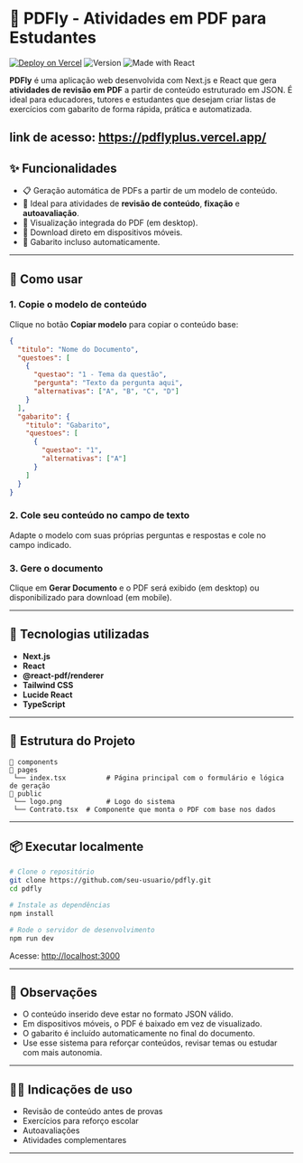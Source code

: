 # 📄 PDFly - Atividades em PDF para Estudantes

[![Deploy on Vercel](https://img.shields.io/badge/deploy-vercel-000?logo=vercel)](https://vercel.com/)
![Version](https://img.shields.io/badge/version-1.0.0-blue.svg)
![Made with React](https://img.shields.io/badge/made%20with-react-61dafb?logo=react)

**PDFly** é uma aplicação web desenvolvida com Next.js e React que gera **atividades de revisão em PDF** a partir de conteúdo estruturado em JSON. É ideal para educadores, tutores e estudantes que desejam criar listas de exercícios com gabarito de forma rápida, prática e automatizada.

link de acesso: https://pdflyplus.vercel.app/
---

## ✨ Funcionalidades

- 📋 Geração automática de PDFs a partir de um modelo de conteúdo.
- 🧠 Ideal para atividades de **revisão de conteúdo**, **fixação** e **autoavaliação**.
- 📄 Visualização integrada do PDF (em desktop).
- 📲 Download direto em dispositivos móveis.
- 🧾 Gabarito incluso automaticamente.

---

## 🚀 Como usar

### 1. Copie o modelo de conteúdo

Clique no botão **Copiar modelo** para copiar o conteúdo base:

```json
{
  "titulo": "Nome do Documento",
  "questoes": [
    {
      "questao": "1 - Tema da questão",
      "pergunta": "Texto da pergunta aqui",
      "alternativas": ["A", "B", "C", "D"]
    }
  ],
  "gabarito": {
    "titulo": "Gabarito",
    "questoes": [
      {
        "questao": "1",
        "alternativas": ["A"]
      }
    ]
  }
}
```

### 2. Cole seu conteúdo no campo de texto

Adapte o modelo com suas próprias perguntas e respostas e cole no campo indicado.

### 3. Gere o documento

Clique em **Gerar Documento** e o PDF será exibido (em desktop) ou disponibilizado para download (em mobile).

---

## 🧪 Tecnologias utilizadas

- **Next.js**
- **React**
- **@react-pdf/renderer**
- **Tailwind CSS**
- **Lucide React**
- **TypeScript**

---

## 📁 Estrutura do Projeto

```
📁 components
📁 pages
 └── index.tsx          # Página principal com o formulário e lógica de geração
📁 public
 └── logo.png           # Logo do sistema
 └── Contrato.tsx  # Componente que monta o PDF com base nos dados
```

---

## 📦 Executar localmente

```bash
# Clone o repositório
git clone https://github.com/seu-usuario/pdfly.git
cd pdfly

# Instale as dependências
npm install

# Rode o servidor de desenvolvimento
npm run dev
```

Acesse: [http://localhost:3000](http://localhost:3000)

---

## 📌 Observações

- O conteúdo inserido deve estar no formato JSON válido.
- Em dispositivos móveis, o PDF é baixado em vez de visualizado.
- O gabarito é incluído automaticamente no final do documento.
- Use esse sistema para reforçar conteúdos, revisar temas ou estudar com mais autonomia.

---

## 👨‍🏫 Indicações de uso

- Revisão de conteúdo antes de provas
- Exercícios para reforço escolar
- Autoavaliações
- Atividades complementares

---
